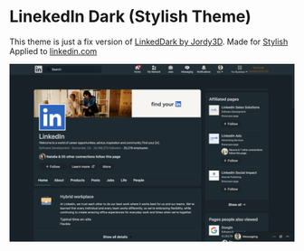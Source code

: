 # LinekedIn Dark (Stylish Theme)

This theme is just a fix version of [LinkedDark by Jordy3D](https://userstyles.org/styles/173399/linkeddark).
Made for [Stylish](https://userstyles.org/)
Applied to [linkedin.com](https://linkedin.com)

![](./readme-resources/1.png)
